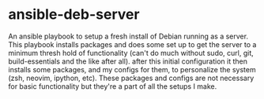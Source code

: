 # ansible-deb-server

An ansible playbook to setup a fresh install of Debian running as a server. This playbook installs packages and does some set up to get the server to a minimum thresh hold of functionality (can't do much without sudo, curl, git, build-essentials and the like after all). after this initial configuration it then installs some packages, and my configs for them, to personalize the system (zsh, neovim, ipython, etc). These packages and configs are not necessary for basic functionality but they're a part of all the setups I make.
